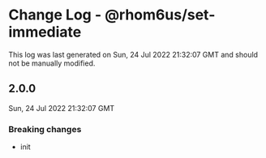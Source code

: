 # Change Log - @rhom6us/set-immediate

This log was last generated on Sun, 24 Jul 2022 21:32:07 GMT and should not be manually modified.

## 2.0.0
Sun, 24 Jul 2022 21:32:07 GMT

### Breaking changes

- init

